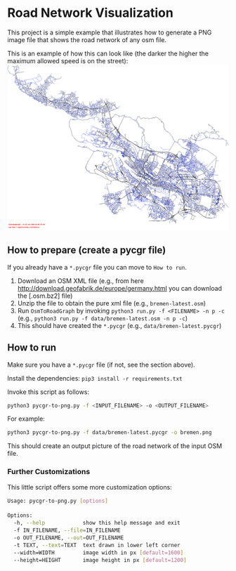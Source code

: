 # Road Network Visualization

This project is a simple example that illustrates how to generate a PNG image file that shows the road network of any osm file.

This is an example of how this can look like (the darker the higher the maximum allowed speed is on the street):
![Bremen](./bremen.png)

## How to prepare (create a pycgr file)

If you already have a `*.pycgr` file you can move to `How to run`.

1. Download an OSM XML file (e.g., from here http://download.geofabrik.de/europe/germany.html you can download the [.osm.bz2] file)
1. Unzip the file to obtain the pure xml file (e.g., `bremen-latest.osm`)
1. Run `OsmToRoadGraph` by invoking `python3 run.py -f <FILENAME> -n p -c` (e.g., `python3 run.py -f data/bremen-latest.osm -n p -c`)
1. This should have created the `*.pycgr` (e.g., `data/bremen-latest.pycgr`)

## How to run

Make sure you have a `*.pycgr` file (if not, see the section above).

Install the dependencies: `pip3 install -r requirements.txt`

Invoke this script as follows:

```bash
python3 pycgr-to-png.py -f <INPUT_FILENAME> -o <OUTPUT_FILENAME>
```

For example:
```bash
python3 pycgr-to-png.py -f data/bremen-latest.pycgr -o bremen.png
```

This should create an output picture of the road network of the input OSM file.

### Further Customizations

This little script offers some more customization options:
```bash
Usage: pycgr-to-png.py [options]

Options:
  -h, --help            show this help message and exit
  -f IN_FILENAME, --file=IN_FILENAME
  -o OUT_FILENAME, --out=OUT_FILENAME
  -t TEXT, --text=TEXT  text drawn in lower left corner
  --width=WIDTH         image width in px [default=1600]
  --height=HEIGHT       image height in px [default=1200]
```
